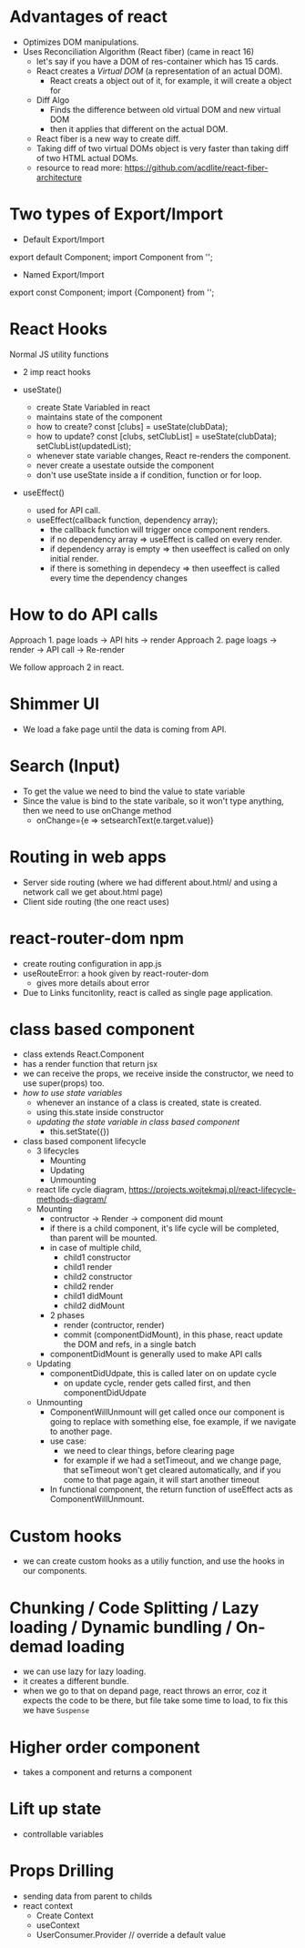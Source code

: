 # Advantages of react

- Optimizes DOM manipulations.
- Uses Reconciliation Algorithm (React fiber) (came in react 16)
  - let's say if you have a DOM of res-container which has 15 cards.
  - React creates a *Virtual DOM* (a representation of an actual DOM).
    - React creats a object out of it, for example, it will create a object for *<Body/>*
  - Diff Algo
    - Finds the difference between old virtual DOM and new virtual DOM
    - then it applies that different on the actual DOM.
  - React fiber is a new way to create diff.
  - Taking diff of two virtual DOMs object is very faster than taking diff of two HTML actual DOMs.
  - resource to read more: https://github.com/acdlite/react-fiber-architecture

# Two types of Export/Import

- Default Export/Import

export default Component;
import Component from '';

- Named Export/Import

export const Component;
import {Component} from '';

# React Hooks

Normal JS utility functions

- 2 imp react hooks

 - useState() 
    - create State Variabled in react
    - maintains state of the component
    - how to create? 
      const [clubs] = useState(clubData);
    - how to update?
      const [clubs, setClubList] = useState(clubData);
      setClubList(updatedList);
    - whenever state variable changes, React re-renders the component.
    - never create a usestate outside the component
    - don't use useState inside a if condition, function or for loop.

 - useEffect()
    - used for API call.
    - useEffect(callback function, dependency array);
      - the callback function will trigger once component renders.
      - if no dependency array => useEffect is called on every render.
      - if dependency array is empty => then useeffect is called on only initial render.
      - if there is something in dependecy => then useeffect is called every time the dependency changes

# How to do API calls

Approach 1. page loads -> API hits -> render
Approach 2. page loags -> render -> API call -> Re-render

We follow approach 2 in react.


# Shimmer UI

- We load a fake page until the data is coming from API.

# Search (Input)

- To get the value we need to bind the value to state variable
- Since the value is bind to the state varibale, so it won't type anything, then we need to use onChange method
  - onChange={e => setsearchText(e.target.value)}

# Routing in web apps

- Server side routing (where we had different about.html/ and using a network call we get about.html page)
- Client side routing (the one react uses)

# react-router-dom npm

- create routing configuration in app.js
- useRouteError: a hook given by react-router-dom
  - gives more details about error
- Due to Links funcitonlity, react is called as single page application.

# class based component

- class extends React.Component
- has a render function that return jsx
- we can receive the props, we receive inside the constructor, we need to use super(props) too.
- *how to use state variables*
  - whenever an instance of a class is created, state is created.
  - using this.state inside constructor
  - *updating the state variable in class based component*
    - this.setState({})
- class based component lifecycle
  - 3 lifecycles
    - Mounting
    - Updating
    - Unmounting
  - react life cycle diagram, https://projects.wojtekmaj.pl/react-lifecycle-methods-diagram/
  - Mounting
    - contructor -> Render -> component did mount
    - if there is a child component, it's life cycle will be completed, than parent will be mounted.
    - in case of multiple child, 
      - child1 constructor
      - child1 render
      - child2 constructor
      - child2 render
      - child1 didMount
      - child2 didMount
    - 2 phases
      - render (contructor, render)
      - commit (componentDidMount), in this phase, react update the DOM and refs, in a single batch
    - componentDidMount is generally used to make API calls
  - Updating
    - componentDidUdpate, this is called later on on update cycle
      - on update cycle, render gets called first, and then componentDidUdpate
  - Unmounting
    - ComponentWillUnmount will get called once our component is going to replace with something else, foe example, if we navigate to another page.
    - use case:
      - we need to clear things, before clearing page
      - for example if we had a setTimeout, and we change page, that seTimeout won't get cleared automatically, and if you come to that page again, it will start another timeout
    - In functional component, the return function of useEffect acts as ComponentWillUnmount.

# Custom hooks

- we can create custom hooks as a utiliy function, and use the hooks in our components.

# Chunking / Code Splitting / Lazy loading / Dynamic bundling / On-demad loading

- we can use lazy for lazy loading.
- it creates a different bundle.
- when we go to that on depand page, react throws an error, coz it expects the code to be there, but file take some time to load, to fix this we have `Suspense`


# Higher order component

- takes a component and returns a component

# Lift up state

- controllable variables

# Props Drilling

- sending data from parent to childs
- react context
  - Create Context
  - useContext
  - UserConsumer.Provider // override a default value